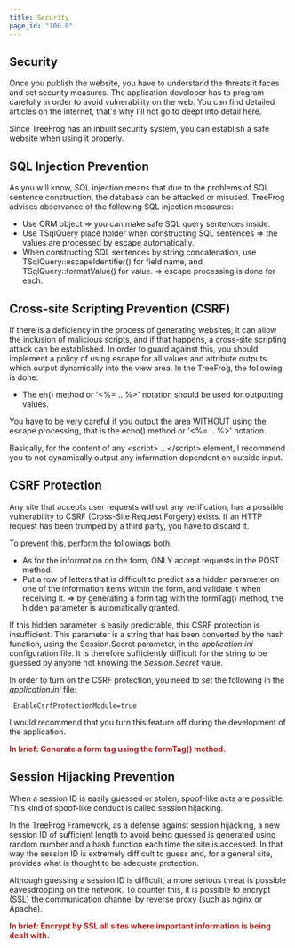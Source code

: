 ```yaml
---
title: Security
page_id: "100.0"
---
```


## Security

Once you publish the website, you have to understand the threats it faces and set security measures. The application developer has to program carefully in order to avoid vulnerability on the web. You can find detailed articles on the internet, that's why I'll not go to deept into detail here.

Since TreeFrog has an inbuilt security system, you can establish a safe website when using it properly.

## SQL Injection Prevention

As you will know, SQL injection means that due to the problems of SQL sentence construction, the database can be attacked or misused. TreeFrog advises observance of the following SQL injection measures:

* Use ORM object => you can make safe SQL query sentences inside.
* Use TSqlQuery place holder when constructing SQL sentences => the values are processed by escape automatically.
* When constructing SQL sentences by string concatenation, use TSqlQuery::escapeIdentifier() for field name, and TSqlQuery::formatValue() for value. => escape processing is done for each.

## Cross-site Scripting Prevention (CSRF)

If there is a deficiency in the process of generating websites, it can allow the inclusion of malicious scripts, and if that happens, a cross-site scripting attack can be established. In order to guard against this, you should implement a policy of using escape for all values and attribute outputs which output dynamically into the view area. In the TreeFrog, the following is done:

* The eh() method or '<%= .. %>' notation should be used for outputting values.

You have to be very careful if you output the area WITHOUT using the escape processing, that is the echo() method or '<%= .. %>' notation.

Basically, for the content of any \<script\> .. \</script\> element, I recommend you to not dynamically output any information dependent on outside input.

## CSRF Protection

Any site that accepts user requests without any verification, has a possible vulnerability to CSRF (Cross-Site Request Forgery) exists. If an HTTP request has been trumped by a third party, you have to discard it.

To prevent this, perform the followings both.

* As for the information on the form, ONLY accept requests in the POST method.
* Put a row of letters that is difficult to predict as a hidden parameter on one of the information items within the form, and validate it when receiving it. => by generating a form tag with the formTag() method, the hidden parameter is automatically granted.

If this hidden parameter is easily predictable, this CSRF protection is insufficient. This parameter is a string that has been converted by the hash function, using the Session.Secret parameter, in the *application.ini* configuration file. It is therefore sufficiently difficult for the string to be guessed by anyone not knowing the *Session.Secret* value.

In order to turn on the CSRF protection, you need to set the following in the *application.ini* file:

```
 EnableCsrfProtectionModule=true
```

I would recommend that you turn this feature off during the development of the application.

<span style="color: #b22222">**In brief: Generate a form tag using the formTag() method.** </span>

## Session Hijacking Prevention

When a session ID is easily guessed or stolen, spoof-like acts are possible. This kind of spoof-like conduct is called session hijacking.

In the TreeFrog Framework, as a defense against session hijacking, a new session ID of sufficient length to avoid being guessed is generated using random number and a hash function each time the site is accessed. In that way the session ID is extremely difficult to guess and, for a general site, provides what is thought to be adequate protection.

Although guessing a session ID is difficult, a more serious threat is possible eavesdropping on the network. To counter this, it is possible to encrypt (SSL) the communication channel by reverse proxy (such as nginx or Apache).

<span style="color: #b22222">**In brief: Encrypt by SSL all sites where important information is being dealt with.** </span>